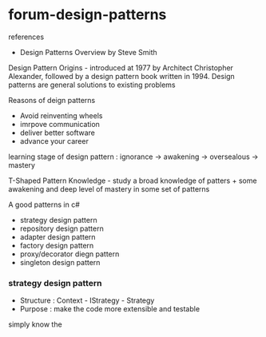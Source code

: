 # forum-design-patterns
references 
- Design Patterns Overview by Steve Smith

Design Pattern Origins - introduced at 1977 by Architect Christopher Alexander, followed by a design pattern book written in 1994.
Design patterns are general solutions to existing problems

Reasons of deign patterns
- Avoid reinventing wheels
- imrpove communication
- deliver better software
- advance your career

learning stage of design pattern : ignorance -> awakening -> oversealous -> mastery

T-Shaped Pattern Knowledge - study a broad knowledge of patters + some awakening and deep level of mastery in some set of patterns

A good patterns in c#
- strategy design pattern
- repository design pattern
- adapter design pattern
- factory design pattern
- proxy/decorator diegn pattern
- singleton design pattern


### strategy design pattern
 - Structure : Context - IStrategy - Strategy
 - Purpose : make the code more extensible and testable

simply know the 


